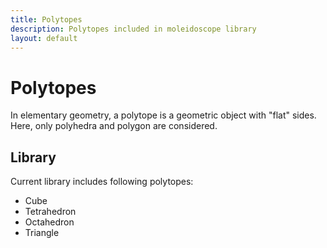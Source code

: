 ```yaml
---
title: Polytopes
description: Polytopes included in moleidoscope library
layout: default
---
```

Polytopes
=========

In elementary geometry, a polytope is a geometric object with "flat" sides.
Here, only polyhedra and polygon are considered.


Library
-------

Current library includes following polytopes:
-   Cube
-   Tetrahedron
-   Octahedron
-   Triangle
